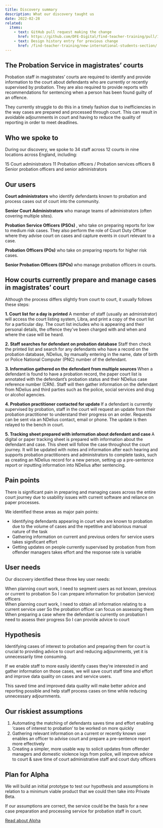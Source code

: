 ```yaml
---
title: Discovery summary
description: What our discovery taught us 
date: 2022-02-28
related:
  items:
    - text: GitHub pull request making the change
      href: https://github.com/DFE-Digital/find-teacher-training/pull/1138
    - text: Design history entry for previous change
      href: /find-teacher-training/new-international-students-section/
---
```

<h2>The Probation Service in magistrates’ courts </h2>

<p>Probation staff in magistrates’ courts are required to identify and provide information to the court about defendants who are currently or recently supervised by probation. They are also required to provide reports with recommendations for sentencing when a person has been found guilty of an offence. 

They currently struggle to do this in a timely fashion due to inefficiencies in the way cases are prepared and processed through court. This can result in avoidable adjournments in court and having to reduce the quality of reporting in order to meet deadlines.<p>

<h2>Who we spoke to</h2>

<p>During our discovery, we spoke to 34 staff across 12 courts in nine locations across England, including:


15 Court administrators
11 Probation officers / Probation services officers
8  Senior probation officers and senior administrators</p>

<h2>Our users</h2>
 
<b>Court administrators</b> who identify defendants known to probation and process cases out of court into the community. 

<b>Senior Court Administrators</b> who manage teams of administrators (often covering multiple sites).

<b>Probation Service Officers (PSOs) </b>, who take on preparing reports for low to medium risk cases. They also perform the role of Court Duty Officer where they advise court on cases and capture events in court relevant to a case.

<b>Probation Officers (POs)</b> who take on preparing reports for higher risk cases. 
  
<b>Senior Probation Officers (SPOs) </b>who manage probation officers in courts.




<h2>How courts currently prepare and manage cases in magistrates’ court</h2>

<p>Although the process differs slightly from court to court, it usually follows these steps:

<b>1. Court list for a day is printed</b>
A member of staff (usually an administrator) will access the court listing system, Libra, and print a copy of the court list for a particular day. The court list includes who is appearing and their personal details, the offence they’ve been charged with and when and where the case will be heard.

<b>2. Staff searches for defendant on probation database</b>
Staff then check the printed list and search for any defendants who have a record on the probation database, NDelius, by manually entering in the name, date of birth or Police National Computer (PNC) number of the defendant.

<b>3. Information gathered on the defendant from multiple sources </b>
When a defendant is found to have a probation record, the paper court list is annotated with the defendant’s probation status and their NDelius case reference number (CRN). Staff will then gather information on the defendant from NDelius and third parties such as the police, social services and drug or alcohol agencies.

<b>4. Probation practitioner contacted for update </b>
If a defendant is currently supervised by probation, staff in the court will request an update from their probation practitioner to understand their progress on an order. Requests can be sent via an NDelius contact, email or phone. The update is then relayed to the bench in court.

<b>5. Tracking sheet prepared with information about defendant and case </b>
A digital or paper tracking sheet is prepared with information about the defendant and case. This sheet will follow the case throughout the court journey. It will be updated with notes and information after each hearing and supports probation practitioners and administrators to complete tasks, such as creating an NDelius record for a new person, setting up a pre-sentence report or inputting information into NDelius after sentencing.</p>

<h2>Pain points</h2>

<p>There is significant pain in preparing and managing cases across the entire court journey due to usability issues with current software and reliance on paper processes. 

We identified these areas as major pain points:

<ul>
<li>Identifying defendants appearing in court who are known to probation due to the volume of cases and the repetitive and laborious manual nature of the task </li>

<li>Gathering information on current and previous orders for service users takes significant effort</li>

<li>Getting updates on people currently supervised by probation from from offender managers takes effort and the response rate is variable</li>
</ul> </p>

<h2>User needs</h2>

<p>Our discovery identified these three key user needs:</p>

<div class="govuk-inset-text">
  When planning court work, 
I need to segment users as not known, previous or current to probation
So I can prepare information for probation (service) officers
</div>

<div class="govuk-inset-text">
When planning court work, 
I need to obtain all information relating to a current service user 
So the probation officer can focus on assessing them
</div>

<div class="govuk-inset-text">
When preparing a case where the defendant is currently on probation
I need to assess their progress
So I can provide advice to court
</div>



<h2>Hypothesis</h2>

<p>Identifying cases of interest to probation and preparing them for court is crucial to providing advice to court and reducing adjournments, yet it is unnecessarily time consuming.

If we enable staff to more easily identify cases they’re interested in and gather information on those cases, we will save court staff time and effort and improve data quality on cases and service users.

This saved time and improved data quality will make better advice and reporting possible and help staff process cases on time while reducing unnecessary adjournments.</p>

<h2>Our riskiest assumptions</h2>

<ol>
<li>Automating the matching of defendants saves time and effort enabling ‘cases of interest to probation’ to be worked on more quickly</li>
<li>Gathering relevant information on a current or recently known user enables an officer to advise court and prepare a pre-sentence report more effectively</li>
<li>Creating a simpler, more usable way to solicit updates from offender managers and domestic violence logs from police, will improve advice to court & save time of court administrative staff and court duty officers</li>
</ol>


<h2>Plan for Alpha</h2>

<p>We will build an initial prototype to test our hypothesis and assumptions in relation to a minimum viable product that we could then take into Private Beta.

If our assumptions are correct, the service could be the basis for a new case preparation and processing service for probation staff in court.</p>

<a href="/alpha">Read about Alpha</a>